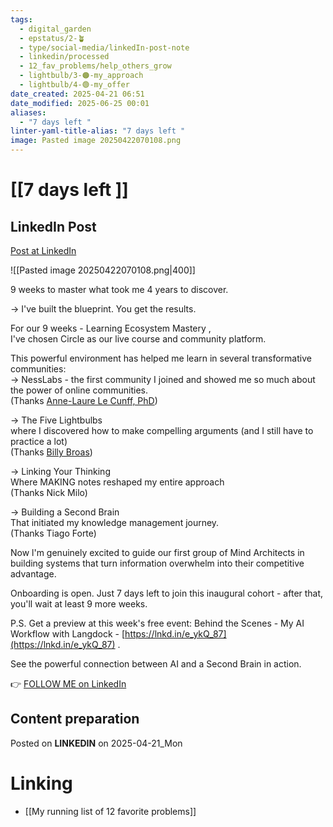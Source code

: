 ```yaml
---
tags:
  - digital_garden
  - epstatus/2-🪴
  - type/social-media/linkedIn-post-note
  - linkedin/processed
  - 12_fav_problems/help_others_grow
  - lightbulb/3-🟠-my_approach
  - lightbulb/4-🟢-my_offer
date_created: 2025-04-21 06:51
date_modified: 2025-06-25 00:01
aliases:
  - "7 days left "
linter-yaml-title-alias: "7 days left "
image: Pasted image 20250422070108.png
---
```

# [[7 days left ]]

## LinkedIn Post

[Post at LinkedIn](https://www.linkedin.com/posts/sebastiankamilli_9-weeks-to-master-what-took-me-4-years-to-activity-7319963148134871040-XS60?utm_source=share&utm_medium=member_desktop&rcm=ACoAAA1M1pkBgWCYPhT45EpfLiHzViQqRWNCIv4)

![[Pasted image 20250422070108.png|400]]

9 weeks to master what took me 4 years to discover.  
  
→ I've built the blueprint. You get the results.  
  
For our 9 weeks - Learning Ecosystem Mastery ,  
I've chosen Circle as our live course and community platform.  
  
This powerful environment has helped me learn in several transformative communities:  
→ NessLabs - the first community I joined and showed me so much about the power of online communities.  
(Thanks [Anne-Laure Le Cunff, PhD](https://www.linkedin.com/in/neuranne/))  
  
→ The Five Lightbulbs  
where I discovered how to make compelling arguments (and I still have to practice a lot)  
(Thanks [Billy Broas](https://www.linkedin.com/in/billybroas/))  
  
→ Linking Your Thinking  
Where MAKING notes reshaped my entire approach  
(Thanks Nick Milo)  
  
→ Building a Second Brain  
That initiated my knowledge management journey.  
(Thanks Tiago Forte)  
  
Now l'm genuinely excited to guide our first group of Mind Architects in building systems that turn information overwhelm into their competitive advantage.  
  
Onboarding is open. Just 7 days left to join this inaugural cohort - after that, you'll wait at least 9 more weeks.  
  
P.S. Get a preview at this week's free event: Behind the Scenes - My AI Workflow with Langdock - [https://lnkd.in/e_ykQ_87](https://lnkd.in/e_ykQ_87) .  
  
See the powerful connection between AI and a Second Brain in action.

👉 [FOLLOW ME on LinkedIn](https://www.linkedin.com/comm/mynetwork/discovery-see-all?usecase=PEOPLE_FOLLOWS&followMember=sebastiankamilli)

## Content preparation

Posted on **LINKEDIN** on 2025-04-21_Mon

# Linking

+ [[My running list of 12 favorite problems]]